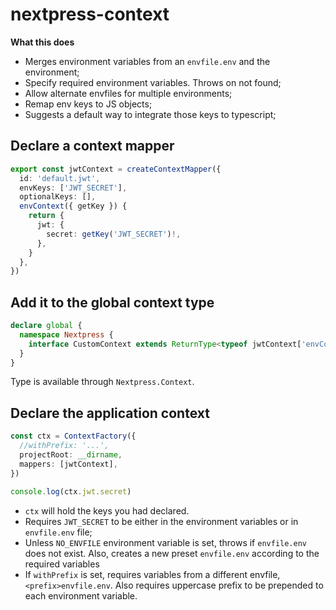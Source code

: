 # nextpress-context

**What this does**

  - Merges environment variables from an `envfile.env` and the environment;
  - Specify required environment variables. Throws on not found;
  - Allow alternate envfiles for multiple environments;
  - Remap env keys to JS objects;
  - Suggests a default way to integrate those keys to typescript;

## Declare a context mapper

```ts
export const jwtContext = createContextMapper({
  id: 'default.jwt',
  envKeys: ['JWT_SECRET'],
  optionalKeys: [],
  envContext({ getKey }) {
    return {
      jwt: {
        secret: getKey('JWT_SECRET')!,
      },
    }
  },
})
```

## Add it to the global context type

```ts
declare global {
  namespace Nextpress {
    interface CustomContext extends ReturnType<typeof jwtContext['envContext']> {}
  }
}
```

Type is available through `Nextpress.Context`.

## Declare the application context

```ts
const ctx = ContextFactory({
  //withPrefix: '...',
  projectRoot: __dirname,
  mappers: [jwtContext],
})

console.log(ctx.jwt.secret)
```

- `ctx` will hold the keys you had declared.
- Requires `JWT_SECRET` to be either in the environment variables or in `envfile.env` file;
- Unless `NO_ENVFILE` environment variable is set, throws
  if `envfile.env` does not exist. Also, creates a new preset `envfile.env` according to the required variables
- If `withPrefix` is set, requires variables from a different envfile, `<prefix>envfile.env`. Also requires uppercase prefix to be prepended to each environment variable.
